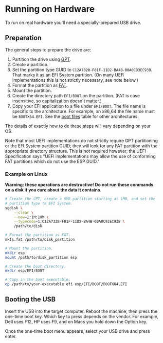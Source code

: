 # Running on Hardware

To run on real hardware you'll need a specially-prepared USB drive.

## Preparation

The general steps to prepare the drive are:

1. Partition the drive using [GPT].
2. Create a partition.
3. Set the partition type GUID to
   `C12A7328-F81F-11D2-BA4B-00A0C93EC93B`. That marks it as an EFI
   System partition. (On many UEFI implementations this is not strictly
   necessary, see note below.)
4. Format the partition as [FAT].
5. Mount the partition.
6. Create the directory path `EFI/BOOT` on the partition. (FAT is case
   insensitive, so capitalization doesn't matter.)
7. Copy your EFI application to a file under `EFI/BOOT`. The file name
   is specific to the architecture. For example, on x86_64 the file name
   must be `BOOTX64.EFI`. See the [boot files] table for other
   architectures.
   
The details of exactly how to do these steps will vary depending on your OS.

Note that most UEFI implementations do not strictly require GPT
partitioning or the EFI System partition GUID; they will look for any
FAT partition with the appropriate directory structure. This is not
required however; the UEFI Specification says "UEFI implementations may
allow the use of conforming FAT partitions which do not use the ESP
GUID."
   
### Example on Linux

**Warning: these operations are destructive! Do not run these commands
on a disk if you care about the data it contains.**

```sh
# Create the GPT, create a 9MB partition starting at 1MB, and set the
# partition type to EFI System.
sgdisk \
    --clear \
    --new=1:1M:10M \
    --typecode=1:C12A7328-F81F-11D2-BA4B-00A0C93EC93B \
    /path/to/disk

# Format the partition as FAT.
mkfs.fat /path/to/disk_partition

# Mount the partition.
mkdir esp
mount /path/to/disk_partition esp

# Create the boot directory.
mkdir esp/EFI/BOOT

# Copy in the boot executable.
cp /path/to/your-executable.efi esp/EFI/BOOT/BOOTX64.EFI
```

## Booting the USB

Insert the USB into the target computer. Reboot the machine, then press
the one-time boot key. Which key to press depends on the vendor. For
example, Dell uses F12, HP uses F9, and on Macs you hold down the Option
key.

Once the one-time boot menu appears, select your USB drive and press enter.

[GPT]: https://en.wikipedia.org/wiki/GUID_Partition_Table
[FAT]: https://en.wikipedia.org/wiki/File_Allocation_Table
[boot files]: ../concepts/gpt.html#system-partition
